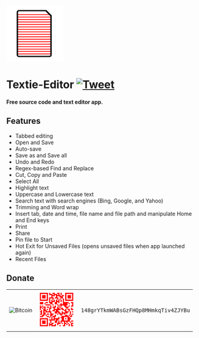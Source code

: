 
<a href="http://10develops.github.io/textie"><img src="logo.png" width="150"></a>
# Textie-Editor [![Tweet](https://img.shields.io/twitter/url/http/shields.io.svg?style=social)](https://twitter.com/intent/tweet?text=Textie%20Editor%20source%20code%20on%20Github&url=https://github.com/10Develops/textie&via=10develops&hashtags=textieeditor,10develops,uwp)
<h4>Free source code and text editor app.</h4>

## Features
* Tabbed editing
* Open and Save
* Auto-save
* Save as and Save all
* Undo and Redo
* Regex-based Find and Replace
* Cut, Copy and Paste
* Select All
* Highlight text
* Uppercase and Lowercase text
* Search text with search engines (Bing, Google, and Yahoo)
* Trimming and Word wrap
* Insert tab, date and time, file name and file path and manipulate Home and End keys
* Print
* Share
* Pin file to Start
* Hot Exit for Unsaved Files (opens unsaved files when app launched again)
* Recent Files

## Donate
<table>
  <tr>
    <td><img src="https://bitcoin.org/img/icons/opengraph.png" alt="Bitcoin" width="100px"></td>
    <td><img src="bitcoin_qr_code.png" alt="Bitcoin QR code" width="100px"></td>
    <td><samp>148grYTkmWABsGzFHQp8MHmkqTiv4ZJYBu</samp></td>
  </tr>
</table>
